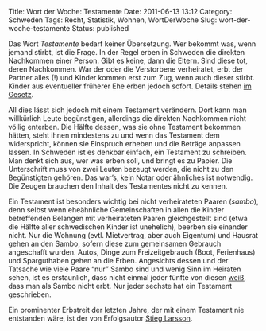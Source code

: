Title: Wort der Woche: Testamente
Date: 2011-06-13 13:12
Category: Schweden
Tags: Recht, Statistik, Wohnen, WortDerWoche
Slug: wort-der-woche-testamente
Status: published

Das Wort *Testamente* bedarf keiner Übersetzung. Wer bekommt was, wenn
jemand stirbt, ist die Frage. In der Regel erben in Schweden die
direkten Nachkommen einer Person. Gibt es keine, dann die Eltern. Sind
diese tot, deren Nachkommen. War der oder die Verstorbene verheiratet,
erbt der Partner alles (!) und Kinder kommen erst zum Zug, wenn auch
dieser stirbt. Kinder aus eventueller früherer Ehe erben jedoch sofort.
Details stehen [im Gesetz](https://lagen.nu/1958:637).

All dies lässt sich jedoch mit einem Testament verändern. Dort kann man
willkürlich Leute begünstigen, allerdings die direkten Nachkommen nicht
völlig enterben. Die Hälfte dessen, was sie ohne Testament bekommen
hätten, steht ihnen mindestens zu und wenn das Testament dem
widerspricht, können sie Einspruch erheben und die Beträge anpassen
lassen. In Schweden ist es denkbar einfach, ein Testament zu schreiben.
Man denkt sich aus, wer was erben soll, und bringt es zu Papier. Die
Unterschrift muss von zwei Leuten bezeugt werden, die nicht zu den
Begünstigten gehören. Das war’s, kein Notar oder ähnliches ist
notwendig. Die Zeugen brauchen den Inhalt des Testamentes nicht zu
kennen.

Ein Testament ist besonders wichtig bei nicht verheirateten Paaren
(*sambo*), denn selbst wenn eheähnliche Gemeinschaften in allen die
Kinder betreffenden Belangen mit verheirateten Paaren gleichgestellt
sind (etwa die Hälfte aller schwedischen Kinder ist unehelich), beerben
sie einander nicht. Nur die Wohnung (evtl. Mietvertrag, aber auch
Eigentum) und Hausrat gehen an den Sambo, sofern diese zum gemeinsamen
Gebrauch angeschafft wurden. Autos, Dinge zum Freizeitgebrauch (Boot,
Ferienhaus) und Sparguthaben gehen an die Erben. Angesichts dessen und
der Tatsache wie viele Paare “nur” Sambo sind und wenig Sinn im Heiraten
sehen, ist es erstaunlich, dass nicht einmal jeder fünfte von diesen
[weiß](http://www.dn.se/ekonomi/din-ekonomi/fa-vet-att-sambor-inte-arver-varandra),
dass man als Sambo nicht erbt. Nur jeder sechste hat ein Testament
geschrieben.

Ein prominenter Erbstreit der letzten Jahre, der mit einem Testament nie
entstanden wäre, ist der von Erfolgsautor [Stieg
Larsson](http://www.sueddeutsche.de/panorama/stieg-larsson-krimi-um-sein-erbe-das-letzte-kapitel-1.34676).


